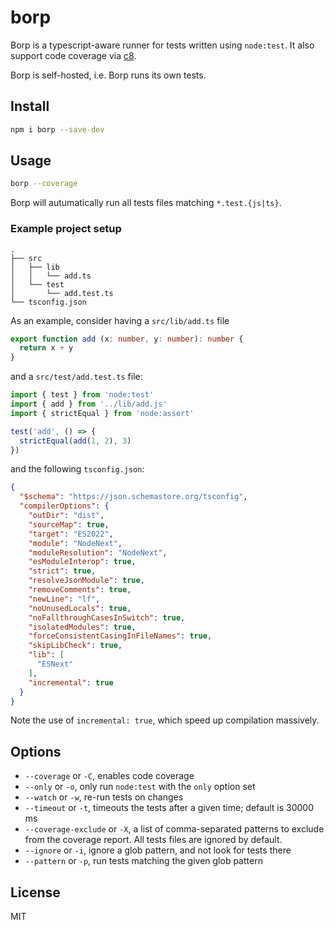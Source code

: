 # borp

Borp is a typescript-aware runner for tests written using `node:test`.
It also support code coverage via [c8](http://npm.im/c8).

Borp is self-hosted, i.e. Borp runs its own tests.

## Install

```bash
npm i borp --save-dev
```

## Usage

```bash
borp --coverage
```

Borp will autumatically run all tests files matching `*.test.{js|ts}`.

### Example project setup

```
.
├── src
│   ├── lib
│   │   └── add.ts
│   └── test
│       └── add.test.ts
└── tsconfig.json

```

As an example, consider having a `src/lib/add.ts` file  

```typescript
export function add (x: number, y: number): number {
  return x + y
}
```

and a `src/test/add.test.ts` file:

```typescript
import { test } from 'node:test'
import { add } from '../lib/add.js'
import { strictEqual } from 'node:assert'

test('add', () => {
  strictEqual(add(1, 2), 3)
})
```

and the following `tsconfig.json`:

```json
{
  "$schema": "https://json.schemastore.org/tsconfig",
  "compilerOptions": {
    "outDir": "dist",
    "sourceMap": true,
    "target": "ES2022",
    "module": "NodeNext",
    "moduleResolution": "NodeNext",
    "esModuleInterop": true,
    "strict": true,
    "resolveJsonModule": true,
    "removeComments": true,
    "newLine": "lf",
    "noUnusedLocals": true,
    "noFallthroughCasesInSwitch": true,
    "isolatedModules": true,
    "forceConsistentCasingInFileNames": true,
    "skipLibCheck": true,
    "lib": [
      "ESNext"
    ],
    "incremental": true
  }
}
```

Note the use of `incremental: true`, which speed up compilation massively.

## Options

* `--coverage` or `-C`, enables code coverage
* `--only` or `-o`, only run `node:test` with the `only` option set  
* `--watch` or `-w`, re-run tests on changes
* `--timeout` or `-t`, timeouts the tests after a given time; default is 30000 ms
* `--coverage-exclude` or `-X`, a list of comma-separated patterns to exclude from the coverage report. All tests files are ignored by default.
* `--ignore` or `-i`, ignore a glob pattern, and not look for tests there
* `--pattern` or `-p`, run tests matching the given glob pattern

## License

MIT
